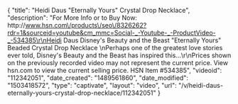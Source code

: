 {
    "title": "Heidi Daus \"Eternally Yours\" Crystal Drop Necklace",
    "description": "For More Info or to Buy Now: http:\/\/www.hsn.com\/products\/seo\/8326262?rdr=1&sourceid=youtube&cm_mmc=Social-_-Youtube-_-ProductVideo-_-534385\r\nHeidi Daus Disney's Beauty and the Beast \"Eternally Yours\" Beaded Crystal Drop Necklace  \nPerhaps one of the greatest love stories ever told, Disney's Beauty and the Beast has inspired this...\r\nPrices shown on the previously recorded video may not represent the current price.  View hsn.com to view the current selling price. HSN Item #534385",
    "videoid": "112342051",
    "date_created": "1489561860",
    "date_modified": "1503418572",
    "type": "captivate",
    "layout": "video",
    "url": "\/v\/heidi-daus-eternally-yours-crystal-drop-necklace\/112342051"
}